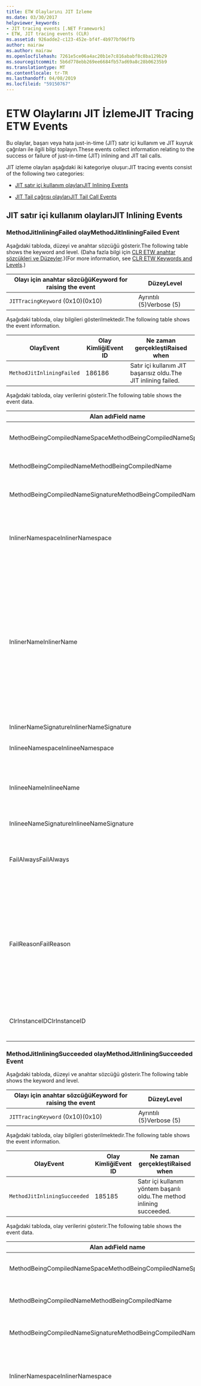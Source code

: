 ```yaml
---
title: ETW Olaylarını JIT İzleme
ms.date: 03/30/2017
helpviewer_keywords:
- JIT tracing events [.NET Framework]
- ETW, JIT tracing events (CLR)
ms.assetid: 926adde2-c123-452e-bf4f-4b977bf06ffb
author: mairaw
ms.author: mairaw
ms.openlocfilehash: 7261e5ce06a4ac20b1e7c816ababf8c8ba129b29
ms.sourcegitcommit: 5b6d778ebb269ee6684fb57ad69a8c28b06235b9
ms.translationtype: MT
ms.contentlocale: tr-TR
ms.lasthandoff: 04/08/2019
ms.locfileid: "59150767"
---
```

# <a name="jit-tracing-etw-events"></a><span data-ttu-id="ecb56-102">ETW Olaylarını JIT İzleme</span><span class="sxs-lookup"><span data-stu-id="ecb56-102">JIT Tracing ETW Events</span></span>
<a name="top"></a> <span data-ttu-id="ecb56-103">Bu olaylar, başarı veya hata just-in-time (JIT) satır içi kullanım ve JIT kuyruk çağrıları ile ilgili bilgi toplayın.</span><span class="sxs-lookup"><span data-stu-id="ecb56-103">These events collect information relating to the success or failure of just-in-time (JIT) inlining and JIT tail calls.</span></span>  
  
 <span data-ttu-id="ecb56-104">JIT izleme olayları aşağıdaki iki kategoriye oluşur:</span><span class="sxs-lookup"><span data-stu-id="ecb56-104">JIT tracing events consist of the following two categories:</span></span>  
  
-   [<span data-ttu-id="ecb56-105">JIT satır içi kullanım olayları</span><span class="sxs-lookup"><span data-stu-id="ecb56-105">JIT Inlining Events</span></span>](#jit_inlining_events)  
  
-   [<span data-ttu-id="ecb56-106">JIT Tail çağrısı olayları</span><span class="sxs-lookup"><span data-stu-id="ecb56-106">JIT Tail Call Events</span></span>](#jit_tail_call_events)  
  
<a name="jit_inlining_events"></a>   
## <a name="jit-inlining-events"></a><span data-ttu-id="ecb56-107">JIT satır içi kullanım olayları</span><span class="sxs-lookup"><span data-stu-id="ecb56-107">JIT Inlining Events</span></span>  
  
### <a name="methodjitinliningfailed-event"></a><span data-ttu-id="ecb56-108">MethodJitInliningFailed olay</span><span class="sxs-lookup"><span data-stu-id="ecb56-108">MethodJitInliningFailed Event</span></span>  
 <span data-ttu-id="ecb56-109">Aşağıdaki tabloda, düzeyi ve anahtar sözcüğü gösterir.</span><span class="sxs-lookup"><span data-stu-id="ecb56-109">The following table shows the keyword and level.</span></span> <span data-ttu-id="ecb56-110">(Daha fazla bilgi için [CLR ETW anahtar sözcükleri ve Düzeyler](../../../docs/framework/performance/clr-etw-keywords-and-levels.md).)</span><span class="sxs-lookup"><span data-stu-id="ecb56-110">(For more information, see [CLR ETW Keywords and Levels](../../../docs/framework/performance/clr-etw-keywords-and-levels.md).)</span></span>  
  
|<span data-ttu-id="ecb56-111">Olayı için anahtar sözcüğü</span><span class="sxs-lookup"><span data-stu-id="ecb56-111">Keyword for raising the event</span></span>|<span data-ttu-id="ecb56-112">Düzey</span><span class="sxs-lookup"><span data-stu-id="ecb56-112">Level</span></span>|  
|-----------------------------------|-----------|  
|`JITTracingKeyword` <span data-ttu-id="ecb56-113">(0x10)</span><span class="sxs-lookup"><span data-stu-id="ecb56-113">(0x10)</span></span>|<span data-ttu-id="ecb56-114">Ayrıntılı (5)</span><span class="sxs-lookup"><span data-stu-id="ecb56-114">Verbose (5)</span></span>|  
  
 <span data-ttu-id="ecb56-115">Aşağıdaki tabloda, olay bilgileri gösterilmektedir.</span><span class="sxs-lookup"><span data-stu-id="ecb56-115">The following table shows the event information.</span></span>  
  
|<span data-ttu-id="ecb56-116">Olay</span><span class="sxs-lookup"><span data-stu-id="ecb56-116">Event</span></span>|<span data-ttu-id="ecb56-117">Olay Kimliği</span><span class="sxs-lookup"><span data-stu-id="ecb56-117">Event ID</span></span>|<span data-ttu-id="ecb56-118">Ne zaman gerçekleşti</span><span class="sxs-lookup"><span data-stu-id="ecb56-118">Raised when</span></span>|  
|-----------|--------------|-----------------|  
|`MethodJitInliningFailed`|<span data-ttu-id="ecb56-119">186</span><span class="sxs-lookup"><span data-stu-id="ecb56-119">186</span></span>|<span data-ttu-id="ecb56-120">Satır içi kullanım JIT başarısız oldu.</span><span class="sxs-lookup"><span data-stu-id="ecb56-120">The JIT inlining failed.</span></span>|  
  
 <span data-ttu-id="ecb56-121">Aşağıdaki tabloda, olay verilerini gösterir.</span><span class="sxs-lookup"><span data-stu-id="ecb56-121">The following table shows the event data.</span></span>  
  
|<span data-ttu-id="ecb56-122">Alan adı</span><span class="sxs-lookup"><span data-stu-id="ecb56-122">Field name</span></span>|<span data-ttu-id="ecb56-123">Veri türü</span><span class="sxs-lookup"><span data-stu-id="ecb56-123">Data type</span></span>|<span data-ttu-id="ecb56-124">Açıklama</span><span class="sxs-lookup"><span data-stu-id="ecb56-124">Description</span></span>|  
|----------------|---------------|-----------------|  
|<span data-ttu-id="ecb56-125">MethodBeingCompiledNameSpace</span><span class="sxs-lookup"><span data-stu-id="ecb56-125">MethodBeingCompiledNameSpace</span></span>|<span data-ttu-id="ecb56-126">Kazanma: UnicodeString</span><span class="sxs-lookup"><span data-stu-id="ecb56-126">win:UnicodeString</span></span>|<span data-ttu-id="ecb56-127">Namespace yönteminin derleniyor.</span><span class="sxs-lookup"><span data-stu-id="ecb56-127">Namespace of the method that is being compiled.</span></span>|  
|<span data-ttu-id="ecb56-128">MethodBeingCompiledName</span><span class="sxs-lookup"><span data-stu-id="ecb56-128">MethodBeingCompiledName</span></span>|<span data-ttu-id="ecb56-129">Kazanma: UnicodeString</span><span class="sxs-lookup"><span data-stu-id="ecb56-129">win:UnicodeString</span></span>|<span data-ttu-id="ecb56-130">Derleniyor yöntemin adı.</span><span class="sxs-lookup"><span data-stu-id="ecb56-130">Name of the method that is being compiled.</span></span>|  
|<span data-ttu-id="ecb56-131">MethodBeingCompiledNameSignature</span><span class="sxs-lookup"><span data-stu-id="ecb56-131">MethodBeingCompiledNameSignature</span></span>|<span data-ttu-id="ecb56-132">Kazanma: UnicodeString</span><span class="sxs-lookup"><span data-stu-id="ecb56-132">win:UnicodeString</span></span>|<span data-ttu-id="ecb56-133">Derleniyor metodu imzası.</span><span class="sxs-lookup"><span data-stu-id="ecb56-133">Signature of the method that is being compiled.</span></span>|  
|<span data-ttu-id="ecb56-134">InlinerNamespace</span><span class="sxs-lookup"><span data-stu-id="ecb56-134">InlinerNamespace</span></span>|<span data-ttu-id="ecb56-135">Kazanma: UnicodeString</span><span class="sxs-lookup"><span data-stu-id="ecb56-135">win:UnicodeString</span></span>|<span data-ttu-id="ecb56-136">Ad alanı JIT derleyicisi yönteminin kodunu oluşturmak çalışıyor.</span><span class="sxs-lookup"><span data-stu-id="ecb56-136">The namespace of the method the JIT compiler is trying to generate code for.</span></span>|  
|<span data-ttu-id="ecb56-137">InlinerName</span><span class="sxs-lookup"><span data-stu-id="ecb56-137">InlinerName</span></span>|<span data-ttu-id="ecb56-138">Kazanma: UnicodeString</span><span class="sxs-lookup"><span data-stu-id="ecb56-138">win:UnicodeString</span></span>|<span data-ttu-id="ecb56-139">Derleyici kod üretmek için çalışıyor yöntemin adı.</span><span class="sxs-lookup"><span data-stu-id="ecb56-139">The name of the method the compiler is attempting to generate code for.</span></span> <span data-ttu-id="ecb56-140">Bu aynı olmayabilir `MethodBeingCompiledName` derleyici, satır içi kod çalışılıyor, `MethodBeingCompiledName` çağrı oluşturmak yerine `InlinerName`.</span><span class="sxs-lookup"><span data-stu-id="ecb56-140">This might not be the same as `MethodBeingCompiledName` if the compiler is attempting to inline code into `MethodBeingCompiledName` instead of generating a call to `InlinerName`.</span></span>|  
|<span data-ttu-id="ecb56-141">InlinerNameSignature</span><span class="sxs-lookup"><span data-stu-id="ecb56-141">InlinerNameSignature</span></span>|<span data-ttu-id="ecb56-142">Kazanma: UnicodeString</span><span class="sxs-lookup"><span data-stu-id="ecb56-142">win:UnicodeString</span></span>|<span data-ttu-id="ecb56-143">İnliner imzası.</span><span class="sxs-lookup"><span data-stu-id="ecb56-143">The signature for the inliner.</span></span>|  
|<span data-ttu-id="ecb56-144">InlineeNamespace</span><span class="sxs-lookup"><span data-stu-id="ecb56-144">InlineeNamespace</span></span>|<span data-ttu-id="ecb56-145">Kazanma: UnicodeString</span><span class="sxs-lookup"><span data-stu-id="ecb56-145">win:UnicodeString</span></span>|<span data-ttu-id="ecb56-146">Alınanın ad alanı.</span><span class="sxs-lookup"><span data-stu-id="ecb56-146">The namespace of the inlinee.</span></span>|  
|<span data-ttu-id="ecb56-147">InlineeName</span><span class="sxs-lookup"><span data-stu-id="ecb56-147">InlineeName</span></span>|<span data-ttu-id="ecb56-148">Kazanma: UnicodeString</span><span class="sxs-lookup"><span data-stu-id="ecb56-148">win:UnicodeString</span></span>|<span data-ttu-id="ecb56-149">Derleyici, satır içi çalışıyor yöntemi (bir çağrı oluşturma değil).</span><span class="sxs-lookup"><span data-stu-id="ecb56-149">The method the compiler is trying to inline (not generate a call to).</span></span>|  
|<span data-ttu-id="ecb56-150">InlineeNameSignature</span><span class="sxs-lookup"><span data-stu-id="ecb56-150">InlineeNameSignature</span></span>|<span data-ttu-id="ecb56-151">Kazanma: UnicodeString</span><span class="sxs-lookup"><span data-stu-id="ecb56-151">win:UnicodeString</span></span>|<span data-ttu-id="ecb56-152">Alınanın imzası.</span><span class="sxs-lookup"><span data-stu-id="ecb56-152">The signature for the inlinee.</span></span>|  
|<span data-ttu-id="ecb56-153">FailAlways</span><span class="sxs-lookup"><span data-stu-id="ecb56-153">FailAlways</span></span>|<span data-ttu-id="ecb56-154">Kazanma: Boolean</span><span class="sxs-lookup"><span data-stu-id="ecb56-154">win:Boolean</span></span>|<span data-ttu-id="ecb56-155">JIT Derleyici, satır içi kullanım için bir ipucu alınanın için her zaman başarısız olur.</span><span class="sxs-lookup"><span data-stu-id="ecb56-155">A hint to the JIT compiler that inlining will always fail for the inlinee.</span></span>|  
|<span data-ttu-id="ecb56-156">FailReason</span><span class="sxs-lookup"><span data-stu-id="ecb56-156">FailReason</span></span>|<span data-ttu-id="ecb56-157">Kazanma: UnicodeString</span><span class="sxs-lookup"><span data-stu-id="ecb56-157">win:UnicodeString</span></span>|<span data-ttu-id="ecb56-158">INLINE_NEVER anlamına gelir inlining'i olmuştu belirlenen inlining'i olacak hiçbir zaman başka bir nedenle; başarılı Aksi takdirde, serbest biçimli metin.</span><span class="sxs-lookup"><span data-stu-id="ecb56-158">INLINE_NEVER means a previous inlining attempt determined that inlining will never succeed for some other reason; otherwise, free-form text.</span></span>|  
|<span data-ttu-id="ecb56-159">ClrInstanceID</span><span class="sxs-lookup"><span data-stu-id="ecb56-159">ClrInstanceID</span></span>|<span data-ttu-id="ecb56-160">Kazanma: UnicodeString</span><span class="sxs-lookup"><span data-stu-id="ecb56-160">win:UnicodeString</span></span>|<span data-ttu-id="ecb56-161">CLR veya CoreCLR örneği için benzersiz kimlik.</span><span class="sxs-lookup"><span data-stu-id="ecb56-161">Unique ID for the instance of CLR or CoreCLR.</span></span>|  
  
### <a name="methodjitinliningsucceeded-event"></a><span data-ttu-id="ecb56-162">MethodJitInliningSucceeded olay</span><span class="sxs-lookup"><span data-stu-id="ecb56-162">MethodJitInliningSucceeded Event</span></span>  
 <span data-ttu-id="ecb56-163">Aşağıdaki tabloda, düzeyi ve anahtar sözcüğü gösterir.</span><span class="sxs-lookup"><span data-stu-id="ecb56-163">The following table shows the keyword and level.</span></span>  
  
|<span data-ttu-id="ecb56-164">Olayı için anahtar sözcüğü</span><span class="sxs-lookup"><span data-stu-id="ecb56-164">Keyword for raising the event</span></span>|<span data-ttu-id="ecb56-165">Düzey</span><span class="sxs-lookup"><span data-stu-id="ecb56-165">Level</span></span>|  
|-----------------------------------|-----------|  
|`JITTracingKeyword` <span data-ttu-id="ecb56-166">(0x10)</span><span class="sxs-lookup"><span data-stu-id="ecb56-166">(0x10)</span></span>|<span data-ttu-id="ecb56-167">Ayrıntılı (5)</span><span class="sxs-lookup"><span data-stu-id="ecb56-167">Verbose (5)</span></span>|  
  
 <span data-ttu-id="ecb56-168">Aşağıdaki tabloda, olay bilgileri gösterilmektedir.</span><span class="sxs-lookup"><span data-stu-id="ecb56-168">The following table shows the event information.</span></span>  
  
|<span data-ttu-id="ecb56-169">Olay</span><span class="sxs-lookup"><span data-stu-id="ecb56-169">Event</span></span>|<span data-ttu-id="ecb56-170">Olay Kimliği</span><span class="sxs-lookup"><span data-stu-id="ecb56-170">Event ID</span></span>|<span data-ttu-id="ecb56-171">Ne zaman gerçekleşti</span><span class="sxs-lookup"><span data-stu-id="ecb56-171">Raised when</span></span>|  
|-----------|--------------|-----------------|  
|`MethodJitInliningSucceeded`|<span data-ttu-id="ecb56-172">185</span><span class="sxs-lookup"><span data-stu-id="ecb56-172">185</span></span>|<span data-ttu-id="ecb56-173">Satır içi kullanım yöntem başarılı oldu.</span><span class="sxs-lookup"><span data-stu-id="ecb56-173">The method inlining succeeded.</span></span>|  
  
 <span data-ttu-id="ecb56-174">Aşağıdaki tabloda, olay verilerini gösterir.</span><span class="sxs-lookup"><span data-stu-id="ecb56-174">The following table shows the event data.</span></span>  
  
|<span data-ttu-id="ecb56-175">Alan adı</span><span class="sxs-lookup"><span data-stu-id="ecb56-175">Field name</span></span>|<span data-ttu-id="ecb56-176">Veri türü</span><span class="sxs-lookup"><span data-stu-id="ecb56-176">Data type</span></span>|<span data-ttu-id="ecb56-177">Açıklama</span><span class="sxs-lookup"><span data-stu-id="ecb56-177">Description</span></span>|  
|----------------|---------------|-----------------|  
|<span data-ttu-id="ecb56-178">MethodBeingCompiledNameSpace</span><span class="sxs-lookup"><span data-stu-id="ecb56-178">MethodBeingCompiledNameSpace</span></span>|<span data-ttu-id="ecb56-179">Kazanma: UnicodeString</span><span class="sxs-lookup"><span data-stu-id="ecb56-179">win:UnicodeString</span></span>|<span data-ttu-id="ecb56-180">Ad alanı derleniyor yöntemi.</span><span class="sxs-lookup"><span data-stu-id="ecb56-180">The namespace of the method that is being compiled.</span></span>|  
|<span data-ttu-id="ecb56-181">MethodBeingCompiledName</span><span class="sxs-lookup"><span data-stu-id="ecb56-181">MethodBeingCompiledName</span></span>|<span data-ttu-id="ecb56-182">Kazanma: UnicodeString</span><span class="sxs-lookup"><span data-stu-id="ecb56-182">win:UnicodeString</span></span>|<span data-ttu-id="ecb56-183">Derlenmiş olma yöntemi adı.</span><span class="sxs-lookup"><span data-stu-id="ecb56-183">The name of the method being that is compiled.</span></span>|  
|<span data-ttu-id="ecb56-184">MethodBeingCompiledNameSignature</span><span class="sxs-lookup"><span data-stu-id="ecb56-184">MethodBeingCompiledNameSignature</span></span>|<span data-ttu-id="ecb56-185">Kazanma: UnicodeString</span><span class="sxs-lookup"><span data-stu-id="ecb56-185">win:UnicodeString</span></span>|<span data-ttu-id="ecb56-186">Derleniyor metodu imzası.</span><span class="sxs-lookup"><span data-stu-id="ecb56-186">The signature of the method that is being compiled.</span></span>|  
|<span data-ttu-id="ecb56-187">InlinerNamespace</span><span class="sxs-lookup"><span data-stu-id="ecb56-187">InlinerNamespace</span></span>|<span data-ttu-id="ecb56-188">Kazanma: UnicodeString</span><span class="sxs-lookup"><span data-stu-id="ecb56-188">win:UnicodeString</span></span>|<span data-ttu-id="ecb56-189">Ad alanı JIT derleyicisi yönteminin kodunu oluşturmak çalışıyor.</span><span class="sxs-lookup"><span data-stu-id="ecb56-189">The namespace of the method the JIT compiler is attempting to generate code for.</span></span>|  
|<span data-ttu-id="ecb56-190">InlinerName</span><span class="sxs-lookup"><span data-stu-id="ecb56-190">InlinerName</span></span>|<span data-ttu-id="ecb56-191">Kazanma: UnicodeString</span><span class="sxs-lookup"><span data-stu-id="ecb56-191">win:UnicodeString</span></span>|<span data-ttu-id="ecb56-192">Derleyici kod üretmek için çalışıyor yöntemin adı.</span><span class="sxs-lookup"><span data-stu-id="ecb56-192">The name of the method the compiler is attempting to generate code for.</span></span> <span data-ttu-id="ecb56-193">Bu aynı olmayabilir `MethodBeingCompiledName` derleyici, satır içi kod çalışılıyor, `MethodBeingCompiledName` çağrı oluşturmak yerine `InlinerName`.</span><span class="sxs-lookup"><span data-stu-id="ecb56-193">This might not be the same as `MethodBeingCompiledName` if the compiler is attempting to inline code into `MethodBeingCompiledName` instead of generating a call to `InlinerName`.</span></span>|  
|<span data-ttu-id="ecb56-194">InlinerNameSignature</span><span class="sxs-lookup"><span data-stu-id="ecb56-194">InlinerNameSignature</span></span>|<span data-ttu-id="ecb56-195">Kazanma: UnicodeString</span><span class="sxs-lookup"><span data-stu-id="ecb56-195">win:UnicodeString</span></span>|<span data-ttu-id="ecb56-196">İnliner imzası.</span><span class="sxs-lookup"><span data-stu-id="ecb56-196">The signature for the inliner.</span></span>|  
|<span data-ttu-id="ecb56-197">InlineeNamespace</span><span class="sxs-lookup"><span data-stu-id="ecb56-197">InlineeNamespace</span></span>|<span data-ttu-id="ecb56-198">Kazanma: UnicodeString</span><span class="sxs-lookup"><span data-stu-id="ecb56-198">win:UnicodeString</span></span>|<span data-ttu-id="ecb56-199">Alınanın ad alanı.</span><span class="sxs-lookup"><span data-stu-id="ecb56-199">The namespace of the inlinee.</span></span>|  
|<span data-ttu-id="ecb56-200">InlineeName</span><span class="sxs-lookup"><span data-stu-id="ecb56-200">InlineeName</span></span>|<span data-ttu-id="ecb56-201">Kazanma: UnicodeString</span><span class="sxs-lookup"><span data-stu-id="ecb56-201">win:UnicodeString</span></span>|<span data-ttu-id="ecb56-202">Derleyici, satır içi çalışıyor yöntemi (bir çağrı oluşturma değil).</span><span class="sxs-lookup"><span data-stu-id="ecb56-202">The method the compiler is trying to inline (not generate a call to).</span></span>|  
|<span data-ttu-id="ecb56-203">InlineeNameSignature</span><span class="sxs-lookup"><span data-stu-id="ecb56-203">InlineeNameSignature</span></span>|<span data-ttu-id="ecb56-204">Kazanma: UnicodeString</span><span class="sxs-lookup"><span data-stu-id="ecb56-204">win:UnicodeString</span></span>|<span data-ttu-id="ecb56-205">Alınanın imzası.</span><span class="sxs-lookup"><span data-stu-id="ecb56-205">The signature for the inlinee.</span></span>|  
|<span data-ttu-id="ecb56-206">ClrInstanceID</span><span class="sxs-lookup"><span data-stu-id="ecb56-206">ClrInstanceID</span></span>|<span data-ttu-id="ecb56-207">Kazanma: UInt16</span><span class="sxs-lookup"><span data-stu-id="ecb56-207">win:UInt16</span></span>|<span data-ttu-id="ecb56-208">CLR veya CoreCLR örneği için benzersiz kimlik.</span><span class="sxs-lookup"><span data-stu-id="ecb56-208">Unique ID for the instance of CLR or CoreCLR.</span></span>|  
  
 [<span data-ttu-id="ecb56-209">Başa dön</span><span class="sxs-lookup"><span data-stu-id="ecb56-209">Back to top</span></span>](#top)  
  
<a name="jit_tail_call_events"></a>   
## <a name="jit-tail-call-events"></a><span data-ttu-id="ecb56-210">JIT Tail çağrısı olayları</span><span class="sxs-lookup"><span data-stu-id="ecb56-210">JIT Tail Call Events</span></span>  
  
### <a name="methodjittailcallfailed-event"></a><span data-ttu-id="ecb56-211">MethodJITTailCallFailed olay</span><span class="sxs-lookup"><span data-stu-id="ecb56-211">MethodJITTailCallFailed Event</span></span>  
 <span data-ttu-id="ecb56-212">Aşağıdaki tabloda, düzeyi ve anahtar sözcüğü gösterir.</span><span class="sxs-lookup"><span data-stu-id="ecb56-212">The following table shows the keyword and level.</span></span>  
  
|<span data-ttu-id="ecb56-213">Olayı için anahtar sözcüğü</span><span class="sxs-lookup"><span data-stu-id="ecb56-213">Keyword for raising the event</span></span>|<span data-ttu-id="ecb56-214">Düzey</span><span class="sxs-lookup"><span data-stu-id="ecb56-214">Level</span></span>|  
|-----------------------------------|-----------|  
|`JITTracingKeyword` <span data-ttu-id="ecb56-215">(0x10)</span><span class="sxs-lookup"><span data-stu-id="ecb56-215">(0x10)</span></span>|<span data-ttu-id="ecb56-216">Ayrıntılı (5)</span><span class="sxs-lookup"><span data-stu-id="ecb56-216">Verbose (5)</span></span>|  
  
 <span data-ttu-id="ecb56-217">Aşağıdaki tabloda, olay bilgileri gösterilmektedir.</span><span class="sxs-lookup"><span data-stu-id="ecb56-217">The following table shows the event information.</span></span>  
  
|<span data-ttu-id="ecb56-218">Olay</span><span class="sxs-lookup"><span data-stu-id="ecb56-218">Event</span></span>|<span data-ttu-id="ecb56-219">Olay Kimliği</span><span class="sxs-lookup"><span data-stu-id="ecb56-219">Event ID</span></span>|<span data-ttu-id="ecb56-220">Ne zaman gerçekleşti</span><span class="sxs-lookup"><span data-stu-id="ecb56-220">Raised when</span></span>|  
|-----------|--------------|-----------------|  
|`MethodJitTailCallFailed`|<span data-ttu-id="ecb56-221">189</span><span class="sxs-lookup"><span data-stu-id="ecb56-221">189</span></span>|<span data-ttu-id="ecb56-222">Yöntem tail çağrısı başarısız oldu.</span><span class="sxs-lookup"><span data-stu-id="ecb56-222">The method tail call failed.</span></span>|  
  
 <span data-ttu-id="ecb56-223">Aşağıdaki tabloda, olay verilerini gösterir.</span><span class="sxs-lookup"><span data-stu-id="ecb56-223">The following table shows the event data.</span></span>  
  
|<span data-ttu-id="ecb56-224">Alan adı</span><span class="sxs-lookup"><span data-stu-id="ecb56-224">Field name</span></span>|<span data-ttu-id="ecb56-225">Veri türü</span><span class="sxs-lookup"><span data-stu-id="ecb56-225">Data type</span></span>|<span data-ttu-id="ecb56-226">Açıklama</span><span class="sxs-lookup"><span data-stu-id="ecb56-226">Description</span></span>|  
|----------------|---------------|-----------------|  
|<span data-ttu-id="ecb56-227">MethodBeingCompiledNameSpace</span><span class="sxs-lookup"><span data-stu-id="ecb56-227">MethodBeingCompiledNameSpace</span></span>|<span data-ttu-id="ecb56-228">Kazanma: UnicodeString</span><span class="sxs-lookup"><span data-stu-id="ecb56-228">win:UnicodeString</span></span>|<span data-ttu-id="ecb56-229">Namespace yönteminin derleniyor.</span><span class="sxs-lookup"><span data-stu-id="ecb56-229">Namespace of the method that is being compiled.</span></span>|  
|<span data-ttu-id="ecb56-230">MethodBeingCompiledName</span><span class="sxs-lookup"><span data-stu-id="ecb56-230">MethodBeingCompiledName</span></span>|<span data-ttu-id="ecb56-231">Kazanma: UnicodeString</span><span class="sxs-lookup"><span data-stu-id="ecb56-231">win:UnicodeString</span></span>|<span data-ttu-id="ecb56-232">Derleniyor yöntemin adı.</span><span class="sxs-lookup"><span data-stu-id="ecb56-232">Name of the method that is being compiled.</span></span>|  
|<span data-ttu-id="ecb56-233">MethodBeingCompiledNameSignature</span><span class="sxs-lookup"><span data-stu-id="ecb56-233">MethodBeingCompiledNameSignature</span></span>|<span data-ttu-id="ecb56-234">Kazanma: UnicodeString</span><span class="sxs-lookup"><span data-stu-id="ecb56-234">win:UnicodeString</span></span>|<span data-ttu-id="ecb56-235">Derleniyor metodu imzası.</span><span class="sxs-lookup"><span data-stu-id="ecb56-235">Signature of the method that is being compiled.</span></span>|  
|<span data-ttu-id="ecb56-236">CallerNamespace</span><span class="sxs-lookup"><span data-stu-id="ecb56-236">CallerNamespace</span></span>|<span data-ttu-id="ecb56-237">Kazanma: UnicodeString</span><span class="sxs-lookup"><span data-stu-id="ecb56-237">win:UnicodeString</span></span>|<span data-ttu-id="ecb56-238">Ad alanı JIT derleyicisi yönteminin kodunu oluşturmak çalışıyor.</span><span class="sxs-lookup"><span data-stu-id="ecb56-238">The namespace of the method the JIT compiler is attempting to generate code for.</span></span>|  
|<span data-ttu-id="ecb56-239">CallerName</span><span class="sxs-lookup"><span data-stu-id="ecb56-239">CallerName</span></span>|<span data-ttu-id="ecb56-240">Kazanma: UnicodeString</span><span class="sxs-lookup"><span data-stu-id="ecb56-240">win:UnicodeString</span></span>|<span data-ttu-id="ecb56-241">Derleyici kod üretmek için çalışıyor yöntemin adı.</span><span class="sxs-lookup"><span data-stu-id="ecb56-241">The name of the method the compiler is attempting to generate code for.</span></span>|  
|<span data-ttu-id="ecb56-242">CallerNameSignature</span><span class="sxs-lookup"><span data-stu-id="ecb56-242">CallerNameSignature</span></span>|<span data-ttu-id="ecb56-243">Kazanma: UnicodeString</span><span class="sxs-lookup"><span data-stu-id="ecb56-243">win:UnicodeString</span></span>|<span data-ttu-id="ecb56-244">Çağıranın imzası.</span><span class="sxs-lookup"><span data-stu-id="ecb56-244">The signature for the caller.</span></span>|  
|<span data-ttu-id="ecb56-245">CalleeNamespace</span><span class="sxs-lookup"><span data-stu-id="ecb56-245">CalleeNamespace</span></span>|<span data-ttu-id="ecb56-246">Kazanma: UnicodeString</span><span class="sxs-lookup"><span data-stu-id="ecb56-246">win:UnicodeString</span></span>|<span data-ttu-id="ecb56-247">Çağrılan ad alanı.</span><span class="sxs-lookup"><span data-stu-id="ecb56-247">The namespace of the callee.</span></span>|  
|<span data-ttu-id="ecb56-248">CalleeName</span><span class="sxs-lookup"><span data-stu-id="ecb56-248">CalleeName</span></span>|<span data-ttu-id="ecb56-249">Kazanma: UnicodeString</span><span class="sxs-lookup"><span data-stu-id="ecb56-249">win:UnicodeString</span></span>|<span data-ttu-id="ecb56-250">Yöntem derleyici arama kuyruk çalışıyor (bir çağrı oluşturma değil).</span><span class="sxs-lookup"><span data-stu-id="ecb56-250">The method the compiler is trying to tail call (not generate a call to).</span></span>|  
|<span data-ttu-id="ecb56-251">CalleeNameSignature</span><span class="sxs-lookup"><span data-stu-id="ecb56-251">CalleeNameSignature</span></span>|<span data-ttu-id="ecb56-252">Kazanma: UnicodeString</span><span class="sxs-lookup"><span data-stu-id="ecb56-252">win:UnicodeString</span></span>|<span data-ttu-id="ecb56-253">Çağrılan imzası.</span><span class="sxs-lookup"><span data-stu-id="ecb56-253">The signature for the callee.</span></span>|  
|<span data-ttu-id="ecb56-254">TailPrefix</span><span class="sxs-lookup"><span data-stu-id="ecb56-254">TailPrefix</span></span>|<span data-ttu-id="ecb56-255">Kazanma: Boolean</span><span class="sxs-lookup"><span data-stu-id="ecb56-255">win:Boolean</span></span>|<span data-ttu-id="ecb56-256">Kuyruk çağrısı için ön ek</span><span class="sxs-lookup"><span data-stu-id="ecb56-256">The prefix for the tail call</span></span>|  
|<span data-ttu-id="ecb56-257">FailReason</span><span class="sxs-lookup"><span data-stu-id="ecb56-257">FailReason</span></span>|<span data-ttu-id="ecb56-258">Kazanma: UnicodeString</span><span class="sxs-lookup"><span data-stu-id="ecb56-258">win:UnicodeString</span></span>|<span data-ttu-id="ecb56-259">Neden kuyruk çağrısı başarısız oldu.</span><span class="sxs-lookup"><span data-stu-id="ecb56-259">The reason the tail call failed.</span></span>|  
|<span data-ttu-id="ecb56-260">ClrInstanceID</span><span class="sxs-lookup"><span data-stu-id="ecb56-260">ClrInstanceID</span></span>|<span data-ttu-id="ecb56-261">Kazanma: UInt16</span><span class="sxs-lookup"><span data-stu-id="ecb56-261">win:UInt16</span></span>|<span data-ttu-id="ecb56-262">CLR veya CoreCLR örneği için benzersiz kimlik.</span><span class="sxs-lookup"><span data-stu-id="ecb56-262">Unique ID for the instance of CLR or CoreCLR.</span></span>|  
  
### <a name="methodjittailcallsucceeded-event"></a><span data-ttu-id="ecb56-263">MethodJITTailCallSucceeded olay</span><span class="sxs-lookup"><span data-stu-id="ecb56-263">MethodJITTailCallSucceeded Event</span></span>  
 <span data-ttu-id="ecb56-264">Aşağıdaki tabloda, düzeyi ve anahtar sözcüğü gösterir.</span><span class="sxs-lookup"><span data-stu-id="ecb56-264">The following table shows the keyword and level.</span></span>  
  
|<span data-ttu-id="ecb56-265">Olayı için anahtar sözcüğü</span><span class="sxs-lookup"><span data-stu-id="ecb56-265">Keyword for raising the event</span></span>|<span data-ttu-id="ecb56-266">Düzey</span><span class="sxs-lookup"><span data-stu-id="ecb56-266">Level</span></span>|  
|-----------------------------------|-----------|  
|`JITTracingKeyword` <span data-ttu-id="ecb56-267">(0x10)</span><span class="sxs-lookup"><span data-stu-id="ecb56-267">(0x10)</span></span>|<span data-ttu-id="ecb56-268">Ayrıntılı (5)</span><span class="sxs-lookup"><span data-stu-id="ecb56-268">Verbose (5)</span></span>|  
  
 <span data-ttu-id="ecb56-269">Aşağıdaki tabloda, olay bilgileri gösterilmektedir.</span><span class="sxs-lookup"><span data-stu-id="ecb56-269">The following table shows the event information.</span></span>  
  
|<span data-ttu-id="ecb56-270">Olay</span><span class="sxs-lookup"><span data-stu-id="ecb56-270">Event</span></span>|<span data-ttu-id="ecb56-271">Olay Kimliği</span><span class="sxs-lookup"><span data-stu-id="ecb56-271">Event ID</span></span>|<span data-ttu-id="ecb56-272">Ne zaman gerçekleşti</span><span class="sxs-lookup"><span data-stu-id="ecb56-272">Raised when</span></span>|  
|-----------|--------------|-----------------|  
|`MethodJitTailCallSucceeded`|<span data-ttu-id="ecb56-273">188</span><span class="sxs-lookup"><span data-stu-id="ecb56-273">188</span></span>|<span data-ttu-id="ecb56-274">Metot tail çağrısı başarılı oldu.</span><span class="sxs-lookup"><span data-stu-id="ecb56-274">The method tail call succeeded.</span></span>|  
  
 <span data-ttu-id="ecb56-275">Aşağıdaki tabloda, olay verilerini gösterir.</span><span class="sxs-lookup"><span data-stu-id="ecb56-275">The following table shows the event data.</span></span>  
  
|<span data-ttu-id="ecb56-276">Alan adı</span><span class="sxs-lookup"><span data-stu-id="ecb56-276">Field name</span></span>|<span data-ttu-id="ecb56-277">Veri türü</span><span class="sxs-lookup"><span data-stu-id="ecb56-277">Data type</span></span>|<span data-ttu-id="ecb56-278">Açıklama</span><span class="sxs-lookup"><span data-stu-id="ecb56-278">Description</span></span>|  
|----------------|---------------|-----------------|  
|<span data-ttu-id="ecb56-279">MethodBeingCompiledNameSpace</span><span class="sxs-lookup"><span data-stu-id="ecb56-279">MethodBeingCompiledNameSpace</span></span>|<span data-ttu-id="ecb56-280">Kazanma: UnicodeString</span><span class="sxs-lookup"><span data-stu-id="ecb56-280">win:UnicodeString</span></span>|<span data-ttu-id="ecb56-281">Namespace yönteminin derleniyor.</span><span class="sxs-lookup"><span data-stu-id="ecb56-281">Namespace of the method that is being compiled.</span></span>|  
|<span data-ttu-id="ecb56-282">MethodBeingCompiledName</span><span class="sxs-lookup"><span data-stu-id="ecb56-282">MethodBeingCompiledName</span></span>|<span data-ttu-id="ecb56-283">Kazanma: UnicodeString</span><span class="sxs-lookup"><span data-stu-id="ecb56-283">win:UnicodeString</span></span>|<span data-ttu-id="ecb56-284">Derleniyor yöntemin adı.</span><span class="sxs-lookup"><span data-stu-id="ecb56-284">Name of the method that is being compiled.</span></span>|  
|<span data-ttu-id="ecb56-285">MethodBeingCompiledNameSignature</span><span class="sxs-lookup"><span data-stu-id="ecb56-285">MethodBeingCompiledNameSignature</span></span>|<span data-ttu-id="ecb56-286">Kazanma: UnicodeString</span><span class="sxs-lookup"><span data-stu-id="ecb56-286">win:UnicodeString</span></span>|<span data-ttu-id="ecb56-287">Derleniyor metodu imzası.</span><span class="sxs-lookup"><span data-stu-id="ecb56-287">Signature of the method that is being compiled.</span></span>|  
|<span data-ttu-id="ecb56-288">CallerNamespace</span><span class="sxs-lookup"><span data-stu-id="ecb56-288">CallerNamespace</span></span>|<span data-ttu-id="ecb56-289">Kazanma: UnicodeString</span><span class="sxs-lookup"><span data-stu-id="ecb56-289">win:UnicodeString</span></span>|<span data-ttu-id="ecb56-290">Ad alanı JIT derleyicisi yönteminin kodunu oluşturmak çalışıyor.</span><span class="sxs-lookup"><span data-stu-id="ecb56-290">The namespace of the method the JIT compiler is attempting to generate code for.</span></span>|  
|<span data-ttu-id="ecb56-291">CallerName</span><span class="sxs-lookup"><span data-stu-id="ecb56-291">CallerName</span></span>|<span data-ttu-id="ecb56-292">Kazanma: UnicodeString</span><span class="sxs-lookup"><span data-stu-id="ecb56-292">win:UnicodeString</span></span>|<span data-ttu-id="ecb56-293">Derleyici kod üretmek için çalışıyor yöntemin adı.</span><span class="sxs-lookup"><span data-stu-id="ecb56-293">The name of the method the compiler is attempting to generate code for.</span></span>|  
|<span data-ttu-id="ecb56-294">CallerNameSignature</span><span class="sxs-lookup"><span data-stu-id="ecb56-294">CallerNameSignature</span></span>|<span data-ttu-id="ecb56-295">Kazanma: UnicodeString</span><span class="sxs-lookup"><span data-stu-id="ecb56-295">win:UnicodeString</span></span>|<span data-ttu-id="ecb56-296">Çağıranın imzası.</span><span class="sxs-lookup"><span data-stu-id="ecb56-296">The signature for the caller.</span></span>|  
|<span data-ttu-id="ecb56-297">CalleeNamespace</span><span class="sxs-lookup"><span data-stu-id="ecb56-297">CalleeNamespace</span></span>|<span data-ttu-id="ecb56-298">Kazanma: UnicodeString</span><span class="sxs-lookup"><span data-stu-id="ecb56-298">win:UnicodeString</span></span>|<span data-ttu-id="ecb56-299">Çağrılan ad alanı.</span><span class="sxs-lookup"><span data-stu-id="ecb56-299">The namespace of the callee.</span></span>|  
|<span data-ttu-id="ecb56-300">CalleeName</span><span class="sxs-lookup"><span data-stu-id="ecb56-300">CalleeName</span></span>|<span data-ttu-id="ecb56-301">Kazanma: UnicodeString</span><span class="sxs-lookup"><span data-stu-id="ecb56-301">win:UnicodeString</span></span>|<span data-ttu-id="ecb56-302">Yöntem derleyici arama kuyruk çalışıyor (bir çağrı oluşturma değil).</span><span class="sxs-lookup"><span data-stu-id="ecb56-302">The method the compiler is trying to tail call (not generate a call to).</span></span>|  
|<span data-ttu-id="ecb56-303">CalleeNameSignature</span><span class="sxs-lookup"><span data-stu-id="ecb56-303">CalleeNameSignature</span></span>|<span data-ttu-id="ecb56-304">Kazanma: UnicodeString</span><span class="sxs-lookup"><span data-stu-id="ecb56-304">win:UnicodeString</span></span>|<span data-ttu-id="ecb56-305">Çağrılan imzası.</span><span class="sxs-lookup"><span data-stu-id="ecb56-305">The signature for the callee.</span></span>|  
|<span data-ttu-id="ecb56-306">TailPrefix</span><span class="sxs-lookup"><span data-stu-id="ecb56-306">TailPrefix</span></span>|<span data-ttu-id="ecb56-307">Kazanma: Boolean</span><span class="sxs-lookup"><span data-stu-id="ecb56-307">win:Boolean</span></span>|<span data-ttu-id="ecb56-308">Tail çağrısı için önek.</span><span class="sxs-lookup"><span data-stu-id="ecb56-308">The prefix for the tail call.</span></span>|  
|<span data-ttu-id="ecb56-309">TailCallType</span><span class="sxs-lookup"><span data-stu-id="ecb56-309">TailCallType</span></span>|<span data-ttu-id="ecb56-310">Kazanma: UnicodeString</span><span class="sxs-lookup"><span data-stu-id="ecb56-310">win:UnicodeString</span></span>|<span data-ttu-id="ecb56-311">Kuyruk çağrısı türü.</span><span class="sxs-lookup"><span data-stu-id="ecb56-311">The type of the tail call.</span></span>|  
|<span data-ttu-id="ecb56-312">ClrInstanceID</span><span class="sxs-lookup"><span data-stu-id="ecb56-312">ClrInstanceID</span></span>|<span data-ttu-id="ecb56-313">Kazanma: UInt16</span><span class="sxs-lookup"><span data-stu-id="ecb56-313">win:UInt16</span></span>|<span data-ttu-id="ecb56-314">CLR veya CoreCLR örneği için benzersiz kimlik.</span><span class="sxs-lookup"><span data-stu-id="ecb56-314">Unique ID for the instance of CLR or CoreCLR.</span></span>|  
  
## <a name="see-also"></a><span data-ttu-id="ecb56-315">Ayrıca bkz.</span><span class="sxs-lookup"><span data-stu-id="ecb56-315">See also</span></span>

- [<span data-ttu-id="ecb56-316">CLR ETW Olayları</span><span class="sxs-lookup"><span data-stu-id="ecb56-316">CLR ETW Events</span></span>](../../../docs/framework/performance/clr-etw-events.md)
